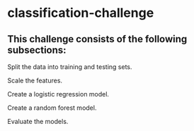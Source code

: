# classification-challenge

## This challenge consists of the following subsections:

Split the data into training and testing sets.

Scale the features.

Create a logistic regression model.

Create a random forest model.

Evaluate the models.
